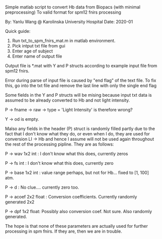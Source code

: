 Simple matlab script to convert Hb data from Biopacs (with minimal preprocessing) 
To valid format for spm12 fnirs processing

By: Yanlu Wang @ Karolinska University Hospital
Date: 2020-01

Quick guide:
1. Run txt_to_spm_fnirs_mat.m in matlab environment.
2. Pick intput txt file from gui
3. Enter age of subject
4. Enter name of output file

Output file is *.mat with Y and P structs according to example input file from
spm12 fnirs.

Error during parse of input file is caused by "end flag" of the text file. To
fix this, go into the txt file and remove the last line with only the single
end flag 

Some fields in the Y and P structs will be mising because input txt data is
assumed to be already converted to Hb and not light intensity.

P -> fname -> raw -> type = 'Light Intensity' is therefore wrong?

Y -> od is empty.

Malso any fields in the header (P) struct is randomly filled partly due to the
fact that I don't know what they do, or even when I do, they are used for
conversion LI -> Hb and hence I assume will not be used again throughout the
rest of the processing pipline. They are as follows:

P -> wav 1x2 int : I don't know what this does, currently zeros

P -> fs int : I don't know what this does, currently zero

P -> base 1x2 int : value range perhaps, but not for Hb... fixed to [1, 100] atm. 

P -> d : No clue.... currently zero too.

P -> acoef 2x2 float : Conversion coefficients. Currently randomly generated 2x2 

P -> dpf 1x2 float: Possibly also conversion coef. Not sure. Also randomly generated.

The hope is that none of these parameters are actually used for further
processing in spm fnirs. If they are, then we are in trouble.



